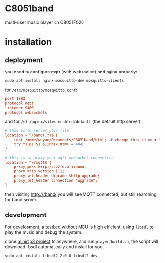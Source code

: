 # C8051band
multi-user music player on C8051F020

# installation

## deployment

you need to configure mqtt (with websocket) and nginx properly:

`sudo apt install nginx mosquitto-dev mosquitto-clients`

for `/etc/mosquitto/mosquitto.conf`:

```ini
port 1883
protocol mqtt
listener 9000
protocol websockets
```

and for `/etc/nginx/sites-enabled/default` (the default http server):

```ini
# this is to server your file
location ~ ^/band(.*)$ {
	root /home/wuyue/Documents/C8051band/html;  # change this to your location
	try_files $1 $1index.html = 404;
}

# this is to proxy your mqtt websocket connection
location ~ ^\/mqtt$ {
	proxy_pass http://127.0.0.1:9000;
	proxy_http_version 1.1;
	proxy_set_header Upgrade $http_upgrade;
	proxy_set_header Connection "upgrade";
}

```

then visiting [http://<your ip>/band/]() you will see MQTT connected, but still searching for band server.

## development

For development, a testbed without MCU is high efficient, using `libsdl` to play the music and debug the system.

clone [minimp3 project](https://github.com/lieff/minimp3) to anywhere, and run `player/build.sh`, the script will download libsdl automatically and install for you.

`sudo apt install libsdl2-2.0-0 libsdl2-dev`

